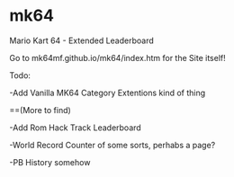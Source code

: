 # mk64
Mario Kart 64 - Extended Leaderboard

Go to mk64mf.github.io/mk64/index.htm for the Site itself!

Todo:

-Add Vanilla MK64 Category Extentions kind of thing
  
==(More to find)

-Add Rom Hack Track Leaderboard

-World Record Counter of some sorts, perhabs a page?

-PB History somehow
